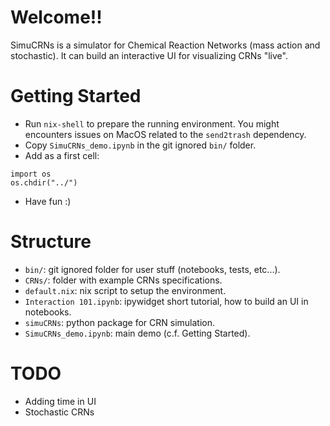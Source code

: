 # Welcome!!

SimuCRNs is a simulator for Chemical Reaction Networks (mass action and stochastic). It can build an interactive UI for visualizing CRNs "live".      

# Getting Started

- Run `nix-shell` to prepare the running environment. You might encounters issues on MacOS related to the `send2trash` dependency.    
- Copy `SimuCRNs_demo.ipynb` in the git ignored `bin/` folder.
- Add as a first cell: 
```
import os                         
os.chdir("../")
```
- Have fun :)

# Structure

- `bin/`: git ignored folder for user stuff (notebooks, tests, etc...).    
- `CRNs/`: folder with example CRNs specifications.    
- `default.nix`: nix script to setup the environment.
- `Interaction 101.ipynb`: ipywidget short tutorial, how to build an UI in notebooks.    
- `simuCRNs`: python package for CRN simulation.   
- `SimuCRNs_demo.ipynb`: main demo (c.f. Getting Started).

# TODO

- Adding time in UI    
- Stochastic CRNs
